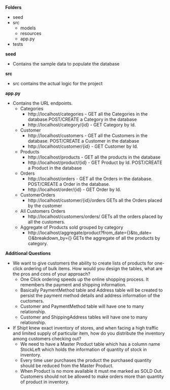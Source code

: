 **Folders**
- seed
- src
  - models
  - resources
  - app.py
- tests



**seed**
- Contains the sample data to populate the database

**src**
- src contains the actual logic for the project

**app.py**
- Contains the URL endpoints.
  - Categories
    - http://localhost/categories - GET all the Categories in the database.POST/CREATE a Category in the database
    - http://localhost/category/{id} - GET Category by Id.
  - Customer
    - http://localhost/customers - GET all the Customers in the database. POST/CREATE a Customer in the database
    - http://localhost/customer/{id} - GET Customer by Id.
  - Products
    - http://localhost/products - GET all the products in the database
    - http://localhost/product/{id} - GET Product by Id. POST/CREATE a Product in the database
  - Orders
    - http://localhost/orders - GET all the Orders in the database. POST/CREATE a Order in the database.
    - http://localhost/order/{id} - GET Order by Id.
  - CustomerOrders
    - http://localhost/customer/{id}/orders GETs all the Orders placed by the customer
  - All Customers Orders
    - http://localhost/customers/orders/ GETs all the orders placed by all the customers.
  - Aggregate of Products sold grouped by category
    - http://localhost/aggregate/product?from_date={}&to_date={}&breakdown_by={} GETs the aggregate of all the products by category.

**Additional Questions**
- We want to give customers the ability to create lists of products for one-click ordering of bulk items. How would you design the tables, what are the pros and cons of your approach?
  - One Click ordering speeds up the online shopping process. It remembers the payment and shipping information.
  - Basically PaymentMethod table and Address table will be created to persist the payment method details and address information of the cuctomers.
  - Customer and PaymentMethod table will have one to many relationship.
  - Customer and ShippingAddress tables will have one to many relationship.
- If Shipt knew exact inventory of stores, and when facing a high traffic and limited supply of particular item, how do you distribute the inventory among customers checking out?
  - We need to have a Master Product table which has a column name StockLeft which holds the information of quantity of stock in inventory.
  - Every time user purchases the product the purchased quantity should be reduced from the Master Product.
  - When Product is no more available it must me marked as SOLD Out. Customers should not be allowed to make orders more than quantity of product in inventory.

